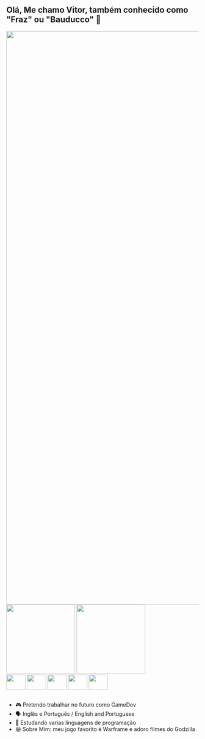 ## Olá, Me chamo Vitor, também conhecido como "Fraz" ou "Bauducco" 👋

<img width="1500px" src="https://steamuserimages-a.akamaihd.net/ugc/260461180148762489/495402C522F43392AC35E8CEDF252DBEC9BDAC63/?imw=5000&imh=5000&ima=fit&impolicy=Letterbox&imcolor=%23000000&letterbox=false">

<div align-items="center" >
  <img height=180em src="https://github-readme-stats.vercel.app/api?username=VitorFraz&theme=great-gatsby&show_icons=true&hide_border=false&count_private=false">
  <img height=180em src="https://github-readme-stats.vercel.app/api/top-langs/?username=VitorFraz&theme=great-gatsby&show_icons=true&hide_border=false&layout=compact">
</div>

<div>
  <img align="center" src="https://cdn.jsdelivr.net/gh/devicons/devicon@latest/icons/csharp/csharp-original.svg" height="40px" width="50px"/>
  <img align="center" src="https://cdn.jsdelivr.net/gh/devicons/devicon@latest/icons/css3/css3-original.svg" height="40px" width="50px"/>
  <img align="center" src="https://cdn.jsdelivr.net/gh/devicons/devicon@latest/icons/html5/html5-original.svg" height="40px" width="50px"/>
  <img align="center" src="https://cdn.jsdelivr.net/gh/devicons/devicon@latest/icons/php/php-original.svg" height="40px" width="50px"/>
  <img align="center" src="https://cdn.jsdelivr.net/gh/devicons/devicon@latest/icons/javascript/javascript-original.svg" height="40px" width="50px"/>
</div>

##

- 🎮 Pretendo trabalhar no futuro como GameDev
- 🗣️ Inglês e Português / English and Portuguese
- 📖 Estudando varias linguagens de programação
- 😄 Sobre Mim: meu jogo favorito é Warframe e adoro filmes do Godzilla

##

